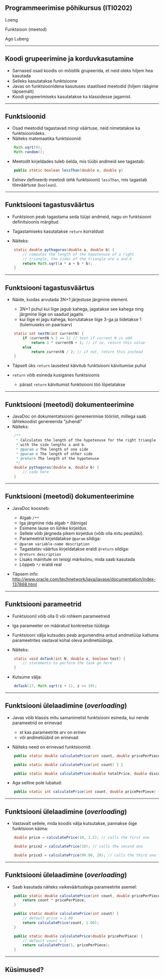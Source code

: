 
## Programmeerimise põhikursus (ITI0202)

Loeng

Funktsioon (meetod)

Ago Luberg

---

## Koodi grupeerimine ja korduvkasutamine

- Sarnased osad koodis on mõistlik grupeerida, et neid oleks hiljem hea kasutada
- Selleks kasutatakse funktsioone
- Javas on funktsioonidena kasutuses staatilsed meetodid (hiljem räägime täpsemalt)
- Koodi grupeerimiseks kasutatakse ka klassidesse jagamist.

---

## Funktsioonid

- Osad meetodid tagastavad mingi väärtuse, neid nimetatakse ka funktsioonideks.
- Näiteks matemaatika funktsioonid:

```java
    Math.sqrt(9);
    Math.random();
```

- Meetodit kirjeldades tuleb öelda, mis tüübi andmeid see tagastab:

```java
    public static boolean lessThan(double x, double y)
```

- Eelnev defineerib meetodi (ehk funktsiooni) `lessThan`, mis tagastab tõeväärtuse (`boolean`).


---

## Funktsiooni tagastusväärtus


- Funktsioon peab tagastama seda tüüpi andmeid, nagu on funktsiooni definitsioonis märgitud
- Tagastamiseks kasutatakse `return` korraldust

- Näiteks:

```java
    static double pythagoras(double a, double b) {
        // computes the length of the hypotenuse of a right
        // triangle, the sides of the triangle are a and b
        return Math.sqrt(a * a + b * b);
    }
```

---

## Funktsiooni tagastusväärtus

- Näide, kuidas arvutada 3N+1 järjestuse järgmine element.

  - 3N+1 puhul kui liige jagub kahega, jagatakse see kahega ning järgmine liige on saadud jagatis.
  - kui liige ei jagu kahega, korrutatakse liige 3-ga ja liidetakse 1 (tulemuseks on paarisarv)

```java
    static int nextN(int currentN) {
        if (currentN % 2 == 1) // test if current N is odd
            return 3 * currentN + 1; // if so, return this value
        else
            return currentN / 2; // if not, return this instead
    }
```

- Täpselt üks `return` lausetest käivitub funktsiooni käivitumise puhul
- `return` võib esineda kusiganes funktsioonis

  - pärast `return` käivitumist funktsiooni töö lõpetatakse

---

## Funktsiooni (meetodi) dokumenteerimine

- JavaDoc on dokumentatsiooni genereerimise tööriist, millega saab lähtekoodist genereerida "juhendi"
- Näiteks:

```java
    /**
     * Calculates the length of the hypotenuse for the right triangle
     * with the side lengths a and b.
     * @param a The length of one side
     * @param b The length of other side
     * @return The length of the hypotenuse
     */
    double pythagoras(double a, double b) {
        // code here
    }
```

---

## Funktsiooni (meetodi) dokumenteerimine

- JavaDoc koosneb:

  - Algab `/**`
  - Iga järgmine rida algab `*` (tärniga)
  - Esimene lause on lühike kirjeldus.
  - Sellele võib järgneda pikem kirjeldus (võib olla mitu peatükki).
  - Parameetrid kirjeldatakse `@param` sildiga:
   - `@param variable-name description`
  - Tagastatav väärtus kirjeldatakse eraldi `@return` sildiga:
   - `@return description`
  - Lisaks mainitule on teisigi märksõnu, mida saab kasutada
  - Lõppeb `*/` eraldi real

- Täpsem info: http://www.oracle.com/technetwork/java/javase/documentation/index-137868.html


---

## Funktsiooni parameetrid

- Funktsioonil võib olla 0 või rohkem parameetreid
- Iga parameeter on määratud konkreetse tüübiga
- Funktsiooni välja kutsudes peab argumendina antud andmetüüp kattuma parameetrites vastaval kohal oleva andmetüübiga.

- Näiteks:

```java
    static void doTask(int N, double x, boolean test) {
        // statements to perform the task go here
    }
```

- Kutsume välja:

```java
    doTask(17, Math.sqrt(z + 1), z >= 10);
```


---

## Funktsiooni ülelaadimine (*overloading*)

- Javas võib klassis mitu samanimelist funktsiooni esineda, kui nende parameetrid on erinevad

  - st kas parameetrite arv on erinev
  - või andmetüübid on erinevad

- Näiteks need on erinevad funktsioonid:

```java
    public static double calculatePrice(int count, double pricePerPiece) { }

    public static double calculatePrice(int count) { }

    public static double calculatePrice(double totalPrice, double discount) { }
```

- Aga selline pole lubatud:

```java
    public static int calculatePrice(int count, double pricePerPiece) { }
```

---

## Funktsiooni ülelaadimine (*overloading*)

- Vastavalt sellele, mida koodis välja kutsutakse, pannakse õige funktsioon käima:

```java
    double price = calculatePrice(10, 1.2); // calls the first one

    double price2 = calculatePrice(10); // calls the second one

    double price3 = calculatePrice(99.90, 20); // calls the third one
```

---

## Funktsiooni ülelaadimine (*overloading*)

- Saab kasutada näiteks vaikeväärtustega parameetrite asemel:

```java
    public static double calculatePrice(int count, double pricePerPiece) {
        return count * pricePerPiece;
    }

    public static double calculatePrice(int count) {
        // default price = 1.00
        return calculatePrice(count, 1.00);
    }

    public static double calculatePrice(double pricePerPiece) {
        // default count = 1
        return calculatePrice(1, pricePerPiece);
    }
```

---

## Küsimused?